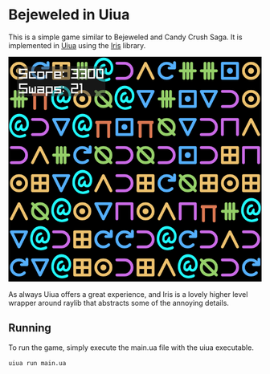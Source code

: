 # Bejeweled in Uiua

This is a simple game similar to Bejeweled and Candy Crush Saga.
It is implemented in [Uiua](https://github.com/uiua-lang/uiua)
using the [Iris](https://github.com/marcos-cat/iris) library.

![Image of gameplay](image.png)

As always Uiua offers a great experience, and Iris is a lovely
higher level wrapper around raylib that abstracts some of the
annoying details.

## Running

To run the game, simply execute the main.ua file with the uiua executable.
```bash
uiua run main.ua
```